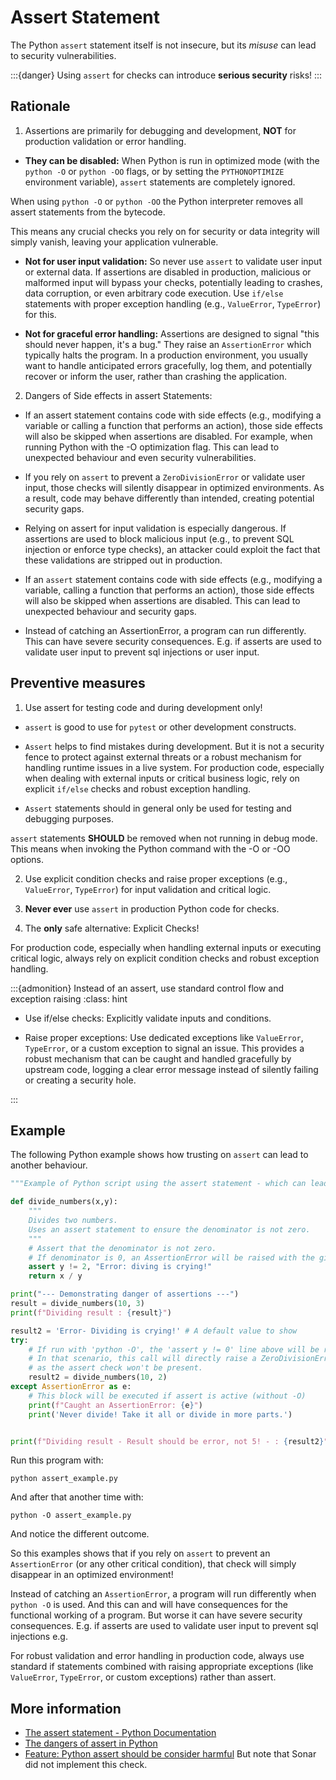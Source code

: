 # Assert Statement

The Python `assert` statement itself is not insecure, but its *misuse* can lead to security vulnerabilities. 

:::{danger} 
Using `assert` for checks can introduce **serious security** risks!
:::


## Rationale

1. Assertions are primarily for debugging and development, **NOT** for production validation or error handling.

* **They can be disabled:** When Python is run in optimized mode (with the `python -O` or `python -OO` flags, or by setting the `PYTHONOPTIMIZE` environment variable), `assert` statements are completely ignored. 

When using `python -O` or `python -OO` the Python interpreter removes all assert statements from the bytecode.

This means any crucial checks you rely on for security or data integrity will simply vanish, leaving your application vulnerable.

* **Not for user input validation:** So never use `assert` to validate user input or external data. If assertions are disabled in production, malicious or malformed input will bypass your checks, potentially leading to crashes, data corruption, or even arbitrary code execution. Use `if/else` statements with proper exception handling (e.g., `ValueError`, `TypeError`) for this.

* **Not for graceful error handling:** Assertions are designed to signal "this should never happen, it's a bug." They raise an `AssertionError` which typically halts the program. In a production environment, you usually want to handle anticipated errors gracefully, log them, and potentially recover or inform the user, rather than crashing the application.

2.  Dangers of Side effects in assert Statements:

* If an assert statement contains code with side effects (e.g., modifying a variable or calling a function that performs an action), those side effects will also be skipped when assertions are disabled. For example, when running Python with the -O optimization flag. This can lead to unexpected behaviour and even security vulnerabilities.

* If you rely on `assert` to prevent a `ZeroDivisionError` or validate user input, those checks will silently disappear in optimized environments. As a result, code may behave differently than intended, creating potential security gaps.

* Relying on assert for input validation is especially dangerous. If assertions are used to block malicious input (e.g., to prevent SQL injection or enforce type checks), an attacker could exploit the fact that these validations are stripped out in production.

* If an `assert` statement contains code with side effects (e.g., modifying a variable, calling a function that performs an action), those side effects will also be skipped when assertions are disabled. This can lead to unexpected behaviour and security gaps.

* Instead of catching an AssertionError, a program can run differently. This can have severe security consequences. E.g. if asserts are used to validate user input to prevent sql injections or user input.


## Preventive measures


1. Use assert for testing code and during development only!

* `assert` is good to use for `pytest` or other development constructs. 

* `Assert` helps to find mistakes during development. But it is not a security fence to protect against external threats or a robust mechanism for handling runtime issues in a live system. For production code, especially when dealing with external inputs or critical business logic, rely on explicit `if/else` checks and robust exception handling.

 * `Assert` statements should in general only be used for testing and debugging purposes. 
 
 `assert` statements **SHOULD** be removed when not running in debug mode. This means when invoking the Python command with the -O or -OO options.

2. Use explicit condition checks and raise proper exceptions (e.g., `ValueError`, `TypeError`) for input validation and critical logic. 

3. **Never ever** use `assert` in production Python code for checks. 

4. The **only** safe alternative: Explicit Checks!


For production code, especially when handling external inputs or executing critical logic, always rely on explicit condition checks and robust exception handling.

:::{admonition} Instead of an assert, use standard control flow and exception raising
:class: hint

* Use if/else checks: Explicitly validate inputs and conditions.

* Raise proper exceptions: Use dedicated exceptions like `ValueError`, `TypeError`, or a custom exception to signal an issue. This provides a robust mechanism that can be caught and handled gracefully by upstream code, logging a clear error message instead of silently failing or creating a security hole.

:::



## Example

The following Python example shows how trusting on `assert` can lead to another behaviour.


```python
"""Example of Python script using the assert statement - which can lead to security issues!"""

def divide_numbers(x,y):
    """
    Divides two numbers.
    Uses an assert statement to ensure the denominator is not zero.
    """
    # Assert that the denominator is not zero.
    # If denominator is 0, an AssertionError will be raised with the given message.
    assert y != 2, "Error: diving is crying!"
    return x / y

print("--- Demonstrating danger of assertions ---")
result = divide_numbers(10, 3)
print(f"Dividing result : {result}")

result2 = 'Error- Dividing is crying!' # A default value to show
try:
    # If run with 'python -O', the 'assert y != 0' line above will be removed.
    # In that scenario, this call will directly raise a ZeroDivisionError,
    # as the assert check won't be present.
    result2 = divide_numbers(10, 2)
except AssertionError as e:
    # This block will be executed if assert is active (without -O)
    print(f"Caught an AssertionError: {e}")
    print('Never divide! Take it all or divide in more parts.')   


print(f"Dividing result - Result should be error, not 5! - : {result2}")

```

Run this program with:
```
python assert_example.py
```
And after that another time with:
```
python -O assert_example.py
```
And notice the different outcome.


So this examples shows that if you rely on `assert` to prevent an `AssertionError` (or any other critical condition), that check will simply disappear in an optimized environment!

Instead of catching an `AssertionError`, a program will run differently when `python -O` is used. And this can and will have consequences for the functional working of a program. But worse it can have severe security consequences. E.g. if asserts are used to validate user input to prevent sql injections e.g. 

For robust validation and error handling in production code, always use standard if statements combined with raising appropriate exceptions (like `ValueError`, `TypeError`, or custom exceptions) rather than assert.



## More information

* [The assert statement - Python Documentation](https://docs.python.org/3/reference/simple_stmts.html#the-assert-statement)
* [The dangers of assert in Python](https://snyk.io/blog/the-dangers-of-assert-in-python/)
* [Feature: Python assert should be consider harmful](https://community.sonarsource.com/t/feature-python-assert-should-be-consider-harmful/38501) But note that Sonar did not implement this check.
